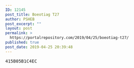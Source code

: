 ```yaml
---
ID: 12145
post_title: Boeotiag T27
author: PSHEB
post_excerpt: ""
layout: post
permalink: >
  https://portalrepository.com/2019/04/25/boeotiag-t27/
published: true
post_date: 2019-04-25 20:39:48
---
```

<pre>415B05B1C4EC</pre>